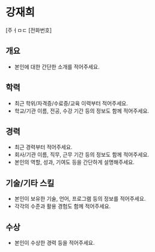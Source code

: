 # 강재희
[주ㅓㅁㄷ
[전화번호]

## 개요
- 본인에 대한 간단한 소개를 적어주세요.

## 학력
- 최근 학위/자격증/수료증/교육 이력부터 적어주세요.
- 학교/기관 이름, 전공, 수강 기간 등의 정보도 함께 적어주세요.

## 경력
- 최근 경력부터 적어주세요.
- 회사/기관 이름, 직무, 근무 기간 등의 정보도 함께 적어주세요.
- 본인의 역할, 성과, 기여도 등을 간단하게 설명해주세요.

## 기술/기타 스킬
- 본인이 보유한 기술, 언어, 프로그램 등의 정보를 적어주세요.
- 각각의 수준과 활용 경험도 함께 적어주세요.

## 수상
- 본인이 수상한 경력 등을 적어주세요.




